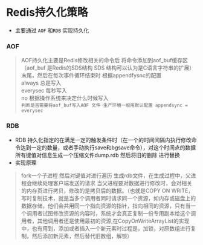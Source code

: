 # Redis持久化策略

- 主要通过 `AOF` 和`RDB` 实现持久化


### AOF 
> AOF持久化主要是Redis修改相关的命令后 将命令添加到aof_buf缓存区（aof_buf 是Redis的SDS结构 SDS 结构可以认为是C语言字符串的扩展）末尾，然后在每次事件循环结束时 根据appendfysnc的配置       
>   always 总是写入     
>   everysec 每秒写入   
>   no  根据操作系统来决定什么时候写入     
>`判断是否需要将aof_buf写入AOF 文件 生产环境一般用默认配置 appendsync = everysec`


### RDB 
- RDB 持久化指定的在满足一定的触发条件时（在一个的时间间隔内执行修改命令达到一定的数量，或者手动执行save和bgsave命令），对这个时间点的数据所有键值对信息生成一个压缩文件dump.rdb 然后将旧的删除 进行替换
- 实现原理
> fork一个子进程 然后对键值对进行遍历 生成rdb文件，在生成过程中，父进程会继续处理客户端发送的请求 当父进程要对数据进行修改时，会对相关的内存页进行拷贝，修改的是拷贝后的数据。（也就是COPY ON WRITE，写时复制技术，就是当多个调用者同时请求同一个资源，如内存或磁盘上的数据存储，他们会共用同一个指向资源的指针，指向相同的资源，只有当一个调用者试图修改资源的内容时，系统才会真正复制一份专用副本给这个调用者，其他调用者还是使用最初的资源,在CopyOnWriteArrayList的实现中，也有用到，添加或者插入一个新元素时过程是，加锁，对原数组进行复制，然后添加新元素，然后替代旧数组，解锁）